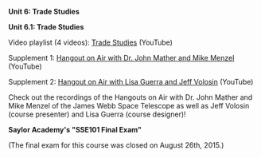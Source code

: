 **Unit 6: Trade Studies** <span id="6"></span>  
  
**Unit 6.1: Trade Studies**  

Video playlist (4 videos): [Trade Studies](https://www.youtube.com/watch?list=PLMrpXL7ZxXYVn1mcfXgSJWGYVTJuRaZxS&v=AlnYvHJ-GPM) (YouTube)  
 
Supplement 1: [Hangout on Air with Dr. John Mather and Mike Menzel](https://youtu.be/hXRrkmBkplM) (YouTube)  

Supplement 2: [Hangout on Air with Lisa Guerra and Jeff Volosin](https://youtu.be/mpk_7TQmURg) (YouTube)  

Check out the recordings of the Hangouts on Air with Dr. John Mather
and Mike Menzel of the James Webb Space Telescope as well as Jeff Volosin (course presenter) and
Lisa Guerra (course designer)!  
  
**Saylor Academy's "SSE101 Final Exam"**

(The final exam for this course was closed on August 26th, 2015.)

